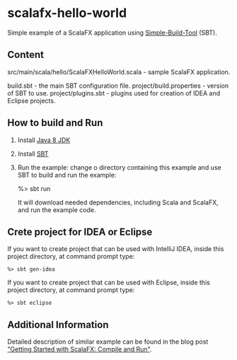 scalafx-hello-world
===================

Simple example of a ScalaFX application using [Simple-Build-Tool](http://www.scala-sbt.org/) (SBT).

Content
-------

src/main/scala/hello/ScalaFXHelloWorld.scala - sample ScalaFX application.

build.sbt - the main SBT configuration file.
project/build.properties - version of SBT to use.
project/plugins.sbt - plugins used for creation of IDEA and Eclipse projects.



How to build and Run
--------------------

1. Install [Java 8 JDK](http://www.oracle.com/technetwork/java/javase/downloads/index.html)

2. Install [SBT](http://www.scala-sbt.org/)

3. Run the example: change o directory containing this example and use SBT to
   build and run the example:

    %> sbt run

   It will download needed dependencies, including Scala and ScalaFX, and run 
   the example code. 


Crete project for IDEA or Eclipse
--------------------------------- 

If you want to create project that can be used with IntelliJ IDEA, inside
this project directory, at command prompt type:

    %> sbt gen-idea


If you want to create project that can be used with Eclipse, inside
this project directory, at command prompt type:

    %> sbt eclipse


Additional Information
----------------------

Detailed description of similar example can be found in the blog post
["Getting Started with ScalaFX: Compile and Run"](http://codingonthestaircase.wordpress.com/2013/05/17/getting-started-with-scalafx-compile-and-run-2/).
